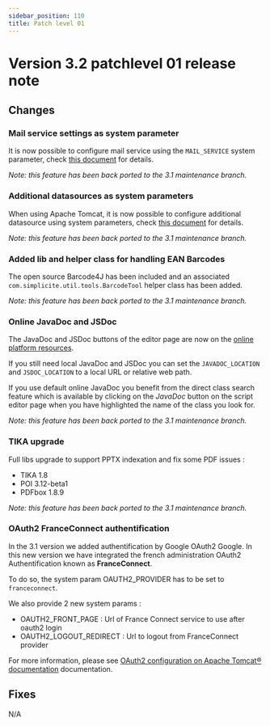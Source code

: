 ```yaml
---
sidebar_position: 110
title: Patch level 01
---
```


Version 3.2 patchlevel 01 release note
======================================

Changes
-------

### Mail service settings as system parameter

It is now possible to configure mail service using the `MAIL_SERVICE` system parameter, check [this document](/lesson/docs/misc/email-howto) for details.

_Note: this feature has been back ported to the 3.1 maintenance branch._

### Additional datasources as system parameters

When using Apache Tomcat, it is now possible to configure additional datasource using system parameters, check [this document](/lesson/docs/misc/datasources-howto) for details.

_Note: this feature has been back ported to the 3.1 maintenance branch._

### Added lib and helper class for handling EAN Barcodes

The open source Barcode4J has been included and an associated `com.simplicite.util.tools.BarcodeTool` helper class has been added.

_Note: this feature has been back ported to the 3.1 maintenance branch._

### Online JavaDoc and JSDoc

The JavaDoc and JSDoc buttons of the editor page are now on the [online platform resources](https://platform.simplicite.io).

If you still need local JavaDoc and JSDoc you can set the `JAVADOC_LOCATION` and `JSDOC_LOCATION` to a local URL or relative web path.

If you use default online JavaDoc you benefit from the direct class search feature which is available by clicking on the _JavaDoc_ button
on the script editor page when you have highlighted the name of the class you look for.

_Note: this feature has been back ported to the 3.1 maintenance branch._

### TIKA upgrade

Full libs upgrade to support PPTX indexation and fix some PDF issues :
- TIKA 1.8
- POI 3.12-beta1
- PDFbox 1.8.9

_Note: this feature has been back ported to the 3.1 maintenance branch._

### OAuth2 FranceConnect authentification

In the 3.1 version we added authentification by Google OAuth2 Google. In this new version we have integrated the french administration OAuth2 Authentification known as **FranceConnect**.

To do so, the system param OAUTH2_PROVIDER has to be set to `franceconnect`.

We also provide 2 new system params : 
* OAUTH2_FRONT_PAGE : Url of France Connect service to use after oauth2 login
* OAUTH2_LOGOUT_REDIRECT : Url to logout from FranceConnect provider

For more information, please see [OAuth2 configuration on Apache Tomcat&reg; documentation](/lesson/docs/authentication/tomcat-oauth2) documentation.

Fixes
-----

N/A